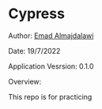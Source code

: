 # Cypress

Author: [Emad Almajdalawi](https://github.com/emad-almajdalawi)

Date: 19/7/2022

Application Vesrsion: 0.1.0

Overview:

This repo is for practicing

<br>
